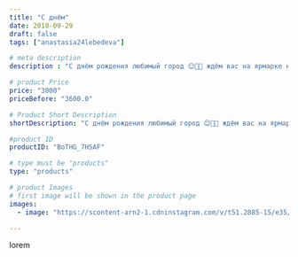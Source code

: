 ```yaml
---
title: "С днём"
date: 2018-09-29
draft: false
tags: ["anastasia24lebedeva"]

# meta description
description : "С днём рождения любимый город 😊💐🎉 ждём вас на ярмарке на аллее перед входом в парк #деньгорода #минводы140лет #игрушкикрючком #вязаниекрючком"

# product Price
price: "3000"
priceBefore: "3600.0"

# Product Short Description
shortDescription: "С днём рождения любимый город 😊💐🎉 ждём вас на ярмарке на аллее перед входом в парк #деньгорода #минводы140лет #игрушкикрючком #вязаниекрючком"

#product ID
productID: "BoTHG_7HSAF"

# type must be "products"
type: "products"

# product Images
# first image will be shown in the product page
images:
  - image: "https://scontent-arn2-1.cdninstagram.com/v/t51.2885-15/e35/41540519_273355289974491_7152631251878141796_n.jpg?se=7&tp=1&_nc_ht=scontent-arn2-1.cdninstagram.com&_nc_cat=103&_nc_ohc=5yev8i7_QHQAX_R3KGL&ccb=7-4&oh=c9e64aa96a136fe19b4b7aae2c447269&oe=6081C642&ig_cache_key=MTg3ODg3NjczNjgyMzU2NjM0MQ%3D%3D.2-ccb7-4"

---
```

lorem
